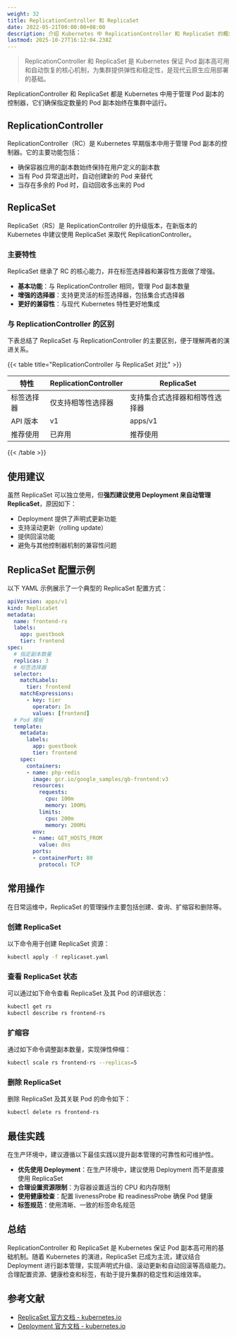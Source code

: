 ```yaml
---
weight: 32
title: ReplicationController 和 ReplicaSet
date: 2022-05-21T00:00:00+08:00
description: 介绍 Kubernetes 中 ReplicationController 和 ReplicaSet 的概念、区别和使用方法，包括配置示例和最佳实践建议。
lastmod: 2025-10-27T16:12:04.238Z
---
```


> ReplicationController 和 ReplicaSet 是 Kubernetes 保证 Pod 副本高可用和自动恢复的核心机制，为集群提供弹性和稳定性，是现代云原生应用部署的基础。

ReplicationController 和 ReplicaSet 都是 Kubernetes 中用于管理 Pod 副本的控制器，它们确保指定数量的 Pod 副本始终在集群中运行。

## ReplicationController

ReplicationController（RC）是 Kubernetes 早期版本中用于管理 Pod 副本的控制器。它的主要功能包括：

- 确保容器应用的副本数始终保持在用户定义的副本数
- 当有 Pod 异常退出时，自动创建新的 Pod 来替代
- 当存在多余的 Pod 时，自动回收多出来的 Pod

## ReplicaSet

ReplicaSet（RS）是 ReplicationController 的升级版本，在新版本的 Kubernetes 中建议使用 ReplicaSet 来取代 ReplicationController。

### 主要特性

ReplicaSet 继承了 RC 的核心能力，并在标签选择器和兼容性方面做了增强。

- **基本功能**：与 ReplicationController 相同，管理 Pod 副本数量
- **增强的选择器**：支持更灵活的标签选择器，包括集合式选择器
- **更好的兼容性**：与现代 Kubernetes 特性更好地集成

### 与 ReplicationController 的区别

下表总结了 ReplicaSet 与 ReplicationController 的主要区别，便于理解两者的演进关系。

{{< table title="ReplicationController 与 ReplicaSet 对比" >}}

| 特性         | ReplicationController      | ReplicaSet                       |
|--------------|---------------------------|----------------------------------|
| 标签选择器   | 仅支持相等性选择器        | 支持集合式选择器和相等性选择器   |
| API 版本     | v1                        | apps/v1                          |
| 推荐使用     | 已弃用                    | 推荐使用                         |

{{< /table >}}

## 使用建议

虽然 ReplicaSet 可以独立使用，但**强烈建议使用 Deployment 来自动管理 ReplicaSet**，原因如下：

- Deployment 提供了声明式更新功能
- 支持滚动更新（rolling update）
- 提供回滚功能
- 避免与其他控制器机制的兼容性问题

## ReplicaSet 配置示例

以下 YAML 示例展示了一个典型的 ReplicaSet 配置方式：

```yaml
apiVersion: apps/v1
kind: ReplicaSet
metadata:
  name: frontend-rs
  labels:
    app: guestbook
    tier: frontend
spec:
  # 指定副本数量
  replicas: 3
  # 标签选择器
  selector:
    matchLabels:
      tier: frontend
    matchExpressions:
      - key: tier
        operator: In
        values: [frontend]
  # Pod 模板
  template:
    metadata:
      labels:
        app: guestbook
        tier: frontend
    spec:
      containers:
      - name: php-redis
        image: gcr.io/google_samples/gb-frontend:v3
        resources:
          requests:
            cpu: 100m
            memory: 100Mi
          limits:
            cpu: 200m
            memory: 200Mi
        env:
        - name: GET_HOSTS_FROM
          value: dns
        ports:
        - containerPort: 80
          protocol: TCP
```

## 常用操作

在日常运维中，ReplicaSet 的管理操作主要包括创建、查询、扩缩容和删除等。

### 创建 ReplicaSet

以下命令用于创建 ReplicaSet 资源：

```bash
kubectl apply -f replicaset.yaml
```

### 查看 ReplicaSet 状态

可以通过如下命令查看 ReplicaSet 及其 Pod 的详细状态：

```bash
kubectl get rs
kubectl describe rs frontend-rs
```

### 扩缩容

通过如下命令调整副本数量，实现弹性伸缩：

```bash
kubectl scale rs frontend-rs --replicas=5
```

### 删除 ReplicaSet

删除 ReplicaSet 及其关联 Pod 的命令如下：

```bash
kubectl delete rs frontend-rs
```

## 最佳实践

在生产环境中，建议遵循以下最佳实践以提升副本管理的可靠性和可维护性。

- **优先使用 Deployment**：在生产环境中，建议使用 Deployment 而不是直接使用 ReplicaSet
- **合理设置资源限制**：为容器设置适当的 CPU 和内存限制
- **使用健康检查**：配置 livenessProbe 和 readinessProbe 确保 Pod 健康
- **标签规范**：使用清晰、一致的标签命名规范

## 总结

ReplicationController 和 ReplicaSet 是 Kubernetes 保证 Pod 副本高可用的基础机制。随着 Kubernetes 的演进，ReplicaSet 已成为主流，建议结合 Deployment 进行副本管理，实现声明式升级、滚动更新和自动回滚等高级能力。合理配置资源、健康检查和标签，有助于提升集群的稳定性和运维效率。

## 参考文献

- [ReplicaSet 官方文档 - kubernetes.io](https://kubernetes.io/docs/concepts/workloads/controllers/replicaset/)
- [Deployment 官方文档 - kubernetes.io](https://kubernetes.io/docs/concepts/workloads/controllers/deployment/)

